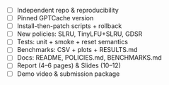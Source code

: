 - [ ] Independent repo & reproducibility
- [ ] Pinned GPTCache version
- [ ] Install-then-patch scripts + rollback
- [ ] New policies: SLRU, TinyLFU+SLRU, GDSR
- [ ] Tests: unit + smoke + reset semantics
- [ ] Benchmarks: CSV + plots + RESULTS.md
- [ ] Docs: README, POLICIES.md, BENCHMARKS.md
- [ ] Report (4–6 pages) & Slides (10–12)
- [ ] Demo video & submission package